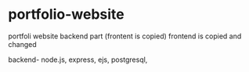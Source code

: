 # portfolio-website
 portfoli website backend part (frontent is copied)
 frontend is copied and changed
 
 backend- node.js, express, ejs, postgresql, 
